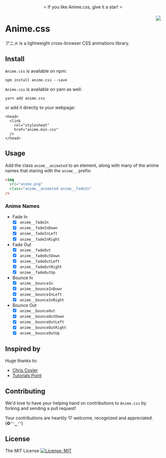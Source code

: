 <p align="center">
  ⭐️ If you like Anime.css, give it a star! ⭐️
</p>

<img src="https://github.com/animecss/anime.css/blob/master/static/images/anime.png" align="right" />

# Anime.css

アニメ is a lightweight cross-browser CSS animations library.

## Install

`Anime.css` is available on npm:

```
npm install anime.css --save
```

`Anime.css` is available on yarn as well:

```
yarn add anime.css
```

or add it directly to your webpage:

```
<head>
  <link
    rel="stylesheet"
    href="anime.min.css"
  />
</head>
```

## Usage

Add the class `anime__animated` to an element, along with many of the anime names that staring with the `anime__` prefix:

```html
<img
  src="anime.png"
  class="anime__animated anime__fadeIn"
/>
```

### Anime Names

* Fade In
  * [x] `anime__fadeIn`
  * [x] `anime__fadeInDown`
  * [x] `anime__fadeInLeft`
  * [x] `anime__fadeInRight`

* Fade Out
  * [x] `anime__fadeOut`
  * [x] `anime__fadeOutDown`
  * [x] `anime__fadeOutLeft`
  * [x] `anime__fadeOutRight`
  * [x] `anime__fadeOutUp`

* Bounce In
  * [x] `anime__bounceIn`
  * [x] `anime__bounceInDown`
  * [x] `anime__bounceInLeft`
  * [x] `anime__bounceInRight`

* Bounce Out
  * [x] `anime__bounceOut`
  * [x] `anime__bounceOutDown`
  * [x] `anime__bounceOutLeft`
  * [x] `anime__bounceOutRight`
  * [x] `anime__bounceOutUp`

<!--

* TODO
  * [ ] Fade Out Right Big
  * [ ] Fade In Left Big
  * [ ] Bounce
  * [ ] Fade Out Up Big
  * [ ] Fade Out Left Big
  * [ ] Fade In Right Big
  * [ ] Fade In Up
  * [ ] Fade In Up Big
  * [ ] Fade Down Big
  * [ ] Bounce Up

  * [ ] Flash
  * [ ] Flip
  * [ ] Flip In X
  * [ ] Flip In Y
  * [ ] Flip Out X
  * [ ] Flip Out Y
  * [ ] Hinge
  * [ ] Light Speed In
  * [ ] Light Speed Out
  * [ ] Pulse
  * [ ] Roll In
  * [ ] Roll Out
  * [ ] Rotate In Down Left
  * [ ] Rotate In
  * [ ] Rotate In Down Right
  * [ ] Wobble
  * [ ] Rotate In Up Left
  * [ ] Rotate In Up Right
  * [ ] Winggle
  * [ ] Rotate Out
  * [ ] Rotate Out Down Left
  * [ ] Rotate Out Down Right
  * [ ] Rotate Out Up Left
  * [ ] Rotate Out Up Right
  * [ ] Shake
  * [ ] Swing
  * [ ] Tada

-->

## Inspired by

Huge thanks to:

* [Chris Coyier](https://github.com/chriscoyier)
* [Tutorials Point](https://www.tutorialspoint.com/css/css_animation.htm)

## Contributing

We'd love to have your helping hand on contributions to `Anime.css` by forking and sending a pull request!

Your contributions are heartily ♡ welcome, recognized and appreciated. (✿◠‿◠)

## License

The MIT License [![License: MIT](https://img.shields.io/badge/License-MIT-yellow.svg)](https://opensource.org/licenses/MIT)

<!-- 

<html>
  <head>
    <link
      rel="stylesheet"
      href="anime.min.css"
    />
  </head>
  <body>
    <center style="margin-top: 20%;">
      <h1 class="anime__animated anime__bounceOutUp">An animated element</h1>
      <img src="anime.png" class="anime__animated anime__bounceOutUp" />
    </center>
  </body>
</html>

-->
